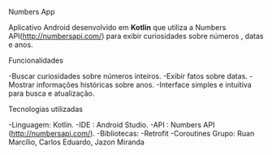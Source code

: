  Numbers App

 Aplicativo Android desenvolvido em **Kotlin** que utiliza a Numbers API(http://numbersapi.com/) para exibir curiosidades sobre números , datas e anos.

Funcionalidades 

-Buscar curiosidades sobre números inteiros.
-Exibir fatos sobre datas.
-Mostrar informações históricas sobre anos.
-Interface simples e intuitiva para busca e atualização.

Tecnologias utilizadas

-Linguagem: Kotlin.
-IDE :  Android Studio.
-API : Numbers API (http://numbersapi.com/).
-Bibliotecas:
  -Retrofit
  -Coroutines
Grupo: Ruan Marcílio, Carlos Eduardo, Jazon Miranda
